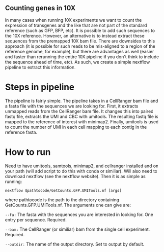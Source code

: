 ## Counting genes in 10X

In many cases when running 10X experiments we want to count the expression of transgenes and the like that are not part of the standard reference (such as GFP, BFP, etc). It is possible to add such sequences to the 10X reference. However, an alternative is to instead extract these sequences from the premapped 10X bam file. There are downsides to this approach (it is possible for such reads to be mis-aligned to a region of the reference genome, for example), but there are advantages as well (easier and faster than rerunning the entire 10X pipeline if you don't think to include the sequence ahead of time, etc). As such, we create a simple nextflow pipeline to extract this information.

# Steps in pipeline

The pipeline is fairly simple. The pipeline takes in a CellRanger bam file and a fasta file with the sequences we are looking for. First, it extracts unmapped reads from the CellRanger bam file. It changes this into paired fastq file, extracts the UMI and CBC with umitools. The resulting fastq file is mapped to the reference of interest with minimap2. Finally, umitools is used to count the number of UMI in each cell mapping to each contig in the reference fasta. 

# How to run

Need to have umitools, samtools, minimap2, and cellranger installed and on your path (will add script to do this with conda or similiar). Will also need to download nextflow (see the nextflow website). Then it is as simple as running:

```
nextflow $pathtocode/GetCounts.GFP.UMITools.nf [args]
```

where pathtocode is the path to the directory containing GetCounts.GFP.UMITools.nf. The arguments one can give are:

`--fa:` The fasta with the sequences you are interested in looking for. One entry per sequence. Required.

`--bam:` The CellRanger (or similiar) bam from the single cell experiment. Required.

`--outdir:` The name of the output directory. Set to output by default.

